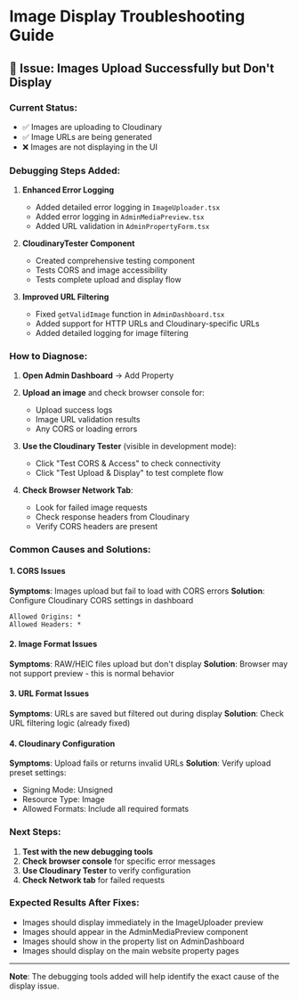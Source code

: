 # Image Display Troubleshooting Guide

## 🚨 Issue: Images Upload Successfully but Don't Display

### Current Status:
- ✅ Images are uploading to Cloudinary
- ✅ Image URLs are being generated  
- ❌ Images are not displaying in the UI

### Debugging Steps Added:

1. **Enhanced Error Logging**
   - Added detailed error logging in `ImageUploader.tsx`
   - Added error logging in `AdminMediaPreview.tsx`
   - Added URL validation in `AdminPropertyForm.tsx`

2. **CloudinaryTester Component**
   - Created comprehensive testing component
   - Tests CORS and image accessibility
   - Tests complete upload and display flow

3. **Improved URL Filtering**
   - Fixed `getValidImage` function in `AdminDashboard.tsx`
   - Added support for HTTP URLs and Cloudinary-specific URLs
   - Added detailed logging for image filtering

### How to Diagnose:

1. **Open Admin Dashboard** → Add Property
2. **Upload an image** and check browser console for:
   - Upload success logs
   - Image URL validation results
   - Any CORS or loading errors

3. **Use the Cloudinary Tester** (visible in development mode):
   - Click "Test CORS & Access" to check connectivity
   - Click "Test Upload & Display" to test complete flow

4. **Check Browser Network Tab**:
   - Look for failed image requests
   - Check response headers from Cloudinary
   - Verify CORS headers are present

### Common Causes and Solutions:

#### **1. CORS Issues**
**Symptoms**: Images upload but fail to load with CORS errors
**Solution**: Configure Cloudinary CORS settings in dashboard
```
Allowed Origins: *
Allowed Headers: *
```

#### **2. Image Format Issues** 
**Symptoms**: RAW/HEIC files upload but don't display
**Solution**: Browser may not support preview - this is normal behavior

#### **3. URL Format Issues**
**Symptoms**: URLs are saved but filtered out during display
**Solution**: Check URL filtering logic (already fixed)

#### **4. Cloudinary Configuration**
**Symptoms**: Upload fails or returns invalid URLs
**Solution**: Verify upload preset settings:
- Signing Mode: Unsigned
- Resource Type: Image  
- Allowed Formats: Include all required formats

### Next Steps:

1. **Test with the new debugging tools**
2. **Check browser console** for specific error messages
3. **Use Cloudinary Tester** to verify configuration
4. **Check Network tab** for failed requests

### Expected Results After Fixes:

- Images should display immediately in the ImageUploader preview
- Images should appear in the AdminMediaPreview component  
- Images should show in the property list on AdminDashboard
- Images should display on the main website property pages

---

**Note**: The debugging tools added will help identify the exact cause of the display issue.
